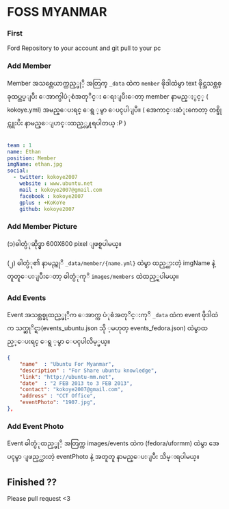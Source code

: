 # FOSS MYANMAR


### First 

Ford Repository to your account and git pull to your pc

### Add Member

Member အသစ္တေယာက္ထည့္ဖုိ့ အတြက္ `_data` ထဲက `member` ဖိုဒါထဲမွာ text ဖိုင္အသစ္တစ္ခုထပ္ထပ္ျပီး ေအာက္ပါပံုစံအတုိင္း ေရးျပီးေတာ့ member နာမည္ႏွင့္ ( kokoye.yml) အမည္ေပးရင္ ေရွ ့မွာ ေပၚပါျပီ။ ( အေကာင္းဆံုးကေတာ့ တစ္ဖိုင္ကူးပိး နာမည္ေျပာင္းထည့္လ႔ရပါတယ္ :P )

```yml

team : 1
name: Ethan
position: Member
imgName: ethan.jpg
social:
  - twitter: kokoye2007
    website : www.ubuntu.net
    mail : kokoye2007@gmail.com
    facebook : kokoye2007
    gplus : +KoKoYe
    github: kokoye2007

```

### Add Member Picture

(၁)ဓါတ္ပံုဆိုဒ္မွာ  600X600 pixel ျဖစ္ရပါမယ္။


(၂) ဓါတ္ပံု၏ နာမည္ကုိ `_data/member/{name.yml}` ထဲမွာ ထည့္ထားတဲ့ imgName နဲ့ တူတူေပးျပီးေတာ့ ဓါတ္ပံုကုိ `images/members` ထဲထည့္ရပါမယ္။


### Add Events 

Event အသစ္တစ္ခုထည့္ဖုိ့က ေအာက္က ပံုစံအတုိင္းကုိ `_data` ထဲက event ဖိုဒါထဲက သက္ဆုိင္ရာ(events_ubuntu.json သို ့မဟုတ္ events_fedora.json) ထဲမွာထည့္ေပးရင္ ေရွ ့မွာ ေပၚပါလိမ့္မယ္။

```json
{  
	"name"	: "Ubuntu For Myanmar",
	"description" : "For Share ubuntu knowledge",
	"link": "http://ubuntu-mm.net",
	"date"	: "2 FEB 2013 to 3 FEB 2013",
	"contact": "kokoye2007@gmail.com",
	"address" : "CCT Office",
	"eventPhoto": "1907.jpg",
},
```
### Add Event Photo

Event ဓါတ္ပံုထည့္ဖုိ့ အတြက္က images/events ထဲက (fedora/uformm) ထဲမွာ အေပၚမွာ ျဖည့္ထားတဲ့ eventPhoto နဲ့ အတူတူ နာမည္ေပးျပီး သိမ္းရပါမယ္။


## Finished ??

Please pull request <3 